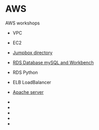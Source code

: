# AWS
AWS workshops

* VPC

* EC2

* [Jumpbox directory](https://github.com/scastier/AWS/blob/master/Jump%20Box/Assignment%201%20-%20JUMPBOX.pdf)

* [RDS Database mySQL and Workbench](https://github.com/scastier/AWS/blob/master/RDS%20Database%20mySQL%20and%20Workbench/Assignment%202b%20-%20RDS%20Database%20mySQL%20and%20Workbench.pdf)

* RDS Python

* ELB LoadBalancer

* [Apache server](https://github.com/scastier/AWS/blob/master/Apache%20server/Assignment%204%20-%20Apache%20server%20with%20php%20page.pdf)

* 

* 

* 

* 

* 



